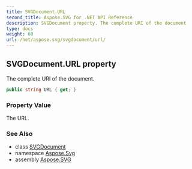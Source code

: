 ```yaml
---
title: SVGDocument.URL
second_title: Aspose.SVG for .NET API Reference
description: SVGDocument property. The complete URI of the document
type: docs
weight: 60
url: /net/aspose.svg/svgdocument/url/
---
```

## SVGDocument.URL property

The complete URI of the document.

```csharp
public string URL { get; }
```

### Property Value

The URL.

### See Also

* class [SVGDocument](../)
* namespace [Aspose.Svg](../../svgdocument/)
* assembly [Aspose.SVG](../../../)

